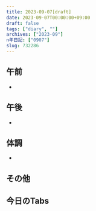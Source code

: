 ```yaml
---
title: 2023-09-07[draft]
date: 2023-09-07T00:00:00+09:00
draft: false
tags: ["diary", ""]
archives: ["2023-09"]
n年日記: ["0907"]
slug: 732286
---
```

## 午前
- 
## 午後
- 
## 体調
- 
## その他
## 今日のTabs